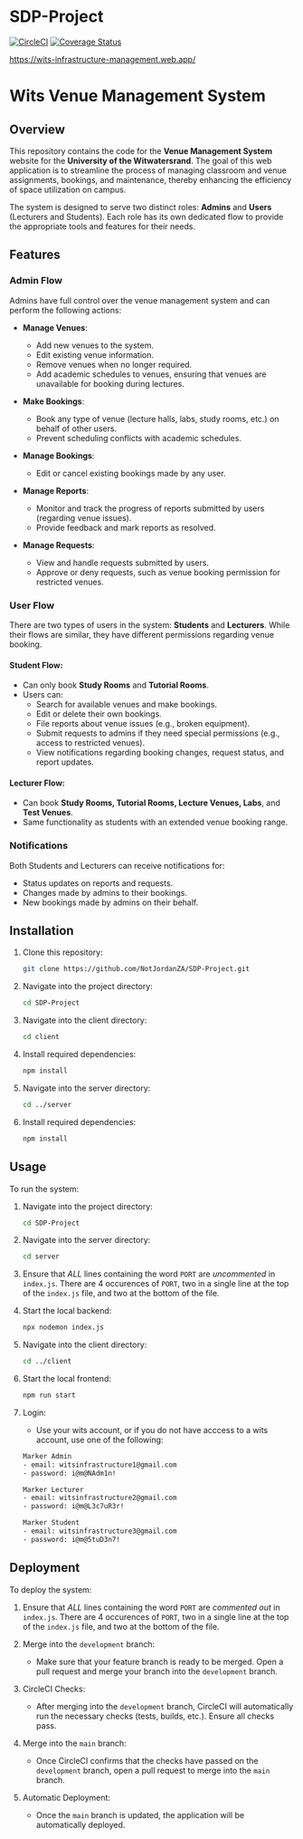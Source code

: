 # SDP-Project
[![CircleCI](https://dl.circleci.com/status-badge/img/gh/NotJordanZA/SDP-Project/tree/main.svg?style=svg)](https://dl.circleci.com/status-badge/redirect/gh/NotJordanZA/SDP-Project/tree/main)
[![Coverage Status](https://coveralls.io/repos/github/NotJordanZA/SDP-Project/badge.svg?branch=main)](https://coveralls.io/github/NotJordanZA/SDP-Project?branch=main)

https://wits-infrastructure-management.web.app/

# Wits Venue Management System

## Overview

This repository contains the code for the **Venue Management System** website for the **University of the Witwatersrand**. The goal of this web application is to streamline the process of managing classroom and venue assignments, bookings, and maintenance, thereby enhancing the efficiency of space utilization on campus.

The system is designed to serve two distinct roles: **Admins** and **Users** (Lecturers and Students). Each role has its own dedicated flow to provide the appropriate tools and features for their needs.

## Features

### Admin Flow
Admins have full control over the venue management system and can perform the following actions:

- **Manage Venues**:
    - Add new venues to the system.
    - Edit existing venue information.
    - Remove venues when no longer required.
    - Add academic schedules to venues, ensuring that venues are unavailable for booking during lectures.

- **Make Bookings**:
    - Book any type of venue (lecture halls, labs, study rooms, etc.) on behalf of other users.
    - Prevent scheduling conflicts with academic schedules.

- **Manage Bookings**:
    - Edit or cancel existing bookings made by any user.

- **Manage Reports**:
    - Monitor and track the progress of reports submitted by users (regarding venue issues).
    - Provide feedback and mark reports as resolved.

- **Manage Requests**:
    - View and handle requests submitted by users.
    - Approve or deny requests, such as venue booking permission for restricted venues.

### User Flow
There are two types of users in the system: **Students** and **Lecturers**. While their flows are similar, they have different permissions regarding venue booking.

#### Student Flow:
- Can only book **Study Rooms** and **Tutorial Rooms**.
- Users can:
    - Search for available venues and make bookings.
    - Edit or delete their own bookings.
    - File reports about venue issues (e.g., broken equipment).
    - Submit requests to admins if they need special permissions (e.g., access to restricted venues).
    - View notifications regarding booking changes, request status, and report updates.

#### Lecturer Flow:
- Can book **Study Rooms, Tutorial Rooms, Lecture Venues, Labs**, and **Test Venues**.
- Same functionality as students with an extended venue booking range.

### Notifications
Both Students and Lecturers can receive notifications for:
- Status updates on reports and requests.
- Changes made by admins to their bookings.
- New bookings made by admins on their behalf.

## Installation

1. Clone this repository:
    ```bash
    git clone https://github.com/NotJordanZA/SDP-Project.git
    ```
2. Navigate into the project directory:
    ```bash
    cd SDP-Project
    ```
3. Navigate into the client directory:
    ```bash
    cd client
    ```

4. Install required dependencies:
    ```bash
    npm install
    ```

5. Navigate into the server directory:
    ```bash
    cd ../server
    ```

6. Install required dependencies:
    ```bash
    npm install
    ```

## Usage

To run the system:
1. Navigate into the project directory:
    ```bash
    cd SDP-Project
    ```

2. Navigate into the server directory:
    ```bash
    cd server
    ```

3. Ensure that _ALL_ lines containing the word `PORT` are *uncommented* in `index.js`. There are 4 occurences of `PORT`, two in a single line at the top of the `index.js` file, and two at the bottom of the file.

4. Start the local backend:
    ```bash
    npx nodemon index.js
    ```

5. Navigate into the client directory:
    ```bash
    cd ../client
    ```

6. Start the local frontend:
    ```bash
    npm run start
    ```

7. Login:
    - Use your wits account, or if you do not have acccess to a wits account, use one of the following:
    ```bash
    Marker Admin
    - email: witsinfrastructure1@gmail.com
    - password: i@m@NAdm1n!
    
    Marker Lecturer
    - email: witsinfrastructure2@gmail.com
    - password: i@m@L3c7uR3r!
    
    Marker Student
    - email: witsinfrastructure3@gmail.com
    - password: i@m@5tuD3n7!

    ```

## Deployment
To deploy the system:
1. Ensure that _ALL_ lines containing the word `PORT` are *commented out* in `index.js`. There are 4 occurences of `PORT`, two in a single line at the top of the `index.js` file, and two at the bottom of the file.

2. Merge into the `development` branch:
    - Make sure that your feature branch is ready to be merged. Open a pull request and merge your branch into the `development` branch.
    
3. CircleCI Checks:
    - After merging into the `development` branch, CircleCI will automatically run the necessary checks (tests, builds, etc.). Ensure all checks pass.

4. Merge into the `main` branch:
    - Once CircleCI confirms that the checks have passed on the `development` branch, open a pull request to merge into the `main` branch.

5. Automatic Deployment:
    - Once the `main` branch is updated, the application will be automatically deployed.
